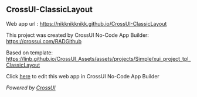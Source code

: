 ## CrossUI-ClassicLayout
Web app url : https://nikknikknikk.github.io/CrossUI-ClassicLayout

This project was created by CrossUI No-Code App Builder: https://crossui.com/RADGithub

Based on template: https://linb.github.io/CrossUI_Assets/assets/projects/Simple/xui_project_tpl_ClassicLayout

Click [here](https://crossui.com/RADGithub/#!from=github&owner=nikknikknikk&repo=CrossUI-ClassicLayout) to edit this web app in CrossUI No-Code App Builder

<i>Powered by [CrossUI](https://crossui.com)</i>
